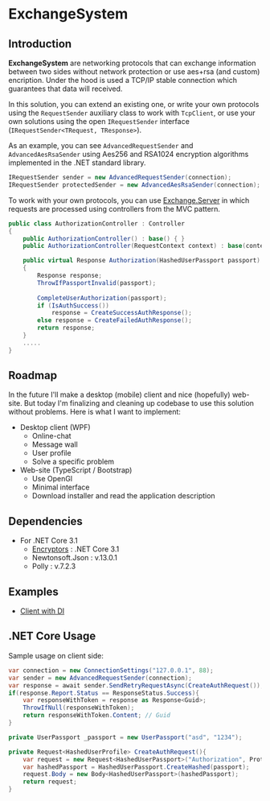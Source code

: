 # ExchangeSystem
## Introduction

**ExchangeSystem** are networking protocols that can exchange information between two sides without network protection or use aes+rsa (and custom) encription. Under the hood is used a TCP/IP stable connection which guarantees that data will received.

In this solution, you can extend an existing one, or write your own protocols using the `RequestSender` auxiliary class to work with `TcpClient`, or use your own solutions using the open `IRequestSender` interface (`IRequestSender<TRequest, TResponse>`). 

As an example, you can see `AdvancedRequestSender` and `AdvancedAesRsaSender` using Aes256 and RSA1024 encryption algorithms implemented in the .NET standard library.

```C#
IRequestSender sender = new AdvancedRequestSender(connection);
IRequestSender protectedSender = new AdvancedAesRsaSender(connection);
```

To work with your own protocols, you can use [Exchange.Server](https://github.com/Sparrow1488/ExchangeSystem/tree/main/src/Exchange.Server) in which requests are processed using controllers from the MVC pattern.

```C#
public class AuthorizationController : Controller
{
    public AuthorizationController() : base() { }
    public AuthorizationController(RequestContext context) : base(context) { }

    public virtual Response Authorization(HashedUserPassport passport)
    {
        Response response;
        ThrowIfPassportInvalid(passport);
        
        CompleteUserAuthorization(passport);
        if (IsAuthSuccess())
            response = CreateSuccessAuthResponse();
        else response = CreateFailedAuthResponse();
        return response;
    }
    .....
}
```

## Roadmap

In the future I'll make a desktop (mobile) client and nice (hopefully) web-site. But today I'm finalizing and cleaning up codebase to use this solution without problems. Here is what I want to implement:

* Desktop client (WPF)
  * Online-chat
  * Message wall
  * User profile
  * Solve a specific problem
* Web-site (TypeScript / Bootstrap)
  * Use OpenGl
  * Minimal interface
  * Download installer and read the application description

## Dependencies

* For .NET Core 3.1
  * [Encryptors](https://github.com/Sparrow1488/Encryptors) : .NET Core 3.1
  * Newtonsoft.Json : v.13.0.1
  * Polly : v.7.2.3

## Examples

* [Client with DI](https://github.com/Sparrow1488/ExchangeSystem/tree/main/src/Exchange.Sample.Client)

## .NET Core Usage

Sample usage on client side:

```C#
var connection = new ConnectionSettings("127.0.0.1", 88);
var sender = new AdvancedRequestSender(connection);
var response = await sender.SendRetryRequestAsync(CreateAuthRequest());
if(response.Report.Status == ResponseStatus.Success){
    var responseWithToken = response as Response<Guid>;
    ThrowIfNull(responseWithToken);
    return responseWithToken.Content; // Guid
} 
```

```C#
private UserPassport _passport = new UserPassport("asd", "1234");

private Request<HashedUserProfile> CreateAuthRequest(){
    var request = new Request<HashedUserPassport>("Authorization", ProtectionType.Default);
    var hashedPassport = HashedUserPassport.CreateHashed(passport);
    request.Body = new Body<HashedUserPassport>(hashedPassport);
    return request;
}
```

